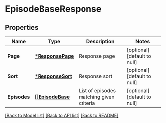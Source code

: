 # EpisodeBaseResponse

## Properties
Name | Type | Description | Notes
------------ | ------------- | ------------- | -------------
**Page** | [***ResponsePage**](ResponsePage.md) | Response page | [optional] [default to null]
**Sort** | [***ResponseSort**](ResponseSort.md) | Response sort | [optional] [default to null]
**Episodes** | [**[]EpisodeBase**](EpisodeBase.md) | List of episodes matching given criteria | [optional] [default to null]

[[Back to Model list]](../README.md#documentation-for-models) [[Back to API list]](../README.md#documentation-for-api-endpoints) [[Back to README]](../README.md)


